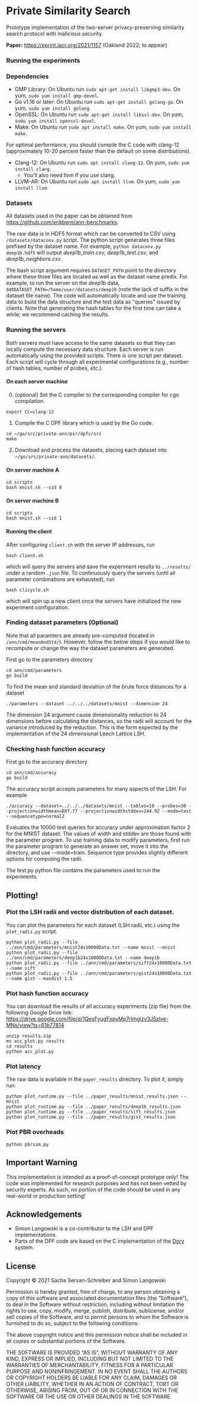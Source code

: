 # Private Similarity Search
Prototype implementation of the two-server privacy-preserving similarity search protocol with malicious security.

**Paper:** https://eprint.iacr.org/2021/1157 (Oakland 2022; to appear)

### Running the experiments

### Dependencies 
- GMP Library: On Ubuntu run ```sudo apt-get install libgmp3-dev```.  On yum, ```sudo yum install gmp-devel```.
- Go v1.16 or later: On Ubuntu run ```sudo apt-get install golang-go```.  On yum, ```sudo yum install golang```.
- OpenSSL: On Ubuntu run ```sudo apt-get install libssl-dev```.  On yum, ```sudo yum install openssl-devel```.
- Make: On Ubuntu run ```sudo apt install make```.  On yum, ```sudo yum install make```.

For optimal performance, you should compile the C code with clang-12 (approximately 10-20 percent faster than the default on some distributions).
- Clang-12: On Ubuntu run ```sudo apt install clang-12```.  On yum, ```sudo yum install clang```.
  - You'll also need llvm if you use clang. 
- LLVM-AR: On Ubuntu run ```sudo apt install llvm```. On yum, ```sudo yum install llvm```.

### Datasets 
All datasets used in the paper can be obtained from https://github.com/erikbern/ann-benchmarks.

The raw data is in HDF5 format which can be converted to CSV using ```/datasets/dataconv.py``` script. 
The python script generates three files prefixed by the dataset name. 
For example, ```python dataconv.py deep1b.hdf5``` will output *deep1b_train.csv*, *deep1b_test.csv*, and *deep1b_neighbors.csv*. 

The bash script argument requires ```DATASET_PATH``` point to the directory where these three files are located as well as the dataset name predix. 
For example, to run the server on the *deep1b* data, set```DATASET_PATH=/home/user/datasets/deep1b``` (note the lack of suffix in the dataset file name).
The code will automatically locate and use the training data to build the data structure and the test data as "queries" issued by clients. 
Note that generating the hash tables for the first time can take a while; we recommend caching the results. 

### Running the servers 
Both servers must have access to the same datasets so that they can locally compute the necessary data structure. 
Each server is run automatically using the provided scripts.
There is one script per dataset. 
Each script will cycle through all experimental configurations (e.g., number of hash tables, number of probes, etc.).

#### On each server machine
0. (optional) Set the C compiler to the corresponding compiler for cgo compilation.

```
export CC=clang-12
```

1. Compile the C DPF library which is used by the Go code. 
```
cd ~/go/src/private-ann/pir/dpfc/src
make
```

2. Download and process the datasets, placing each dataset into ```~/go/src/private-ann/datasets/```.


#### On server machine A
```
cd scripts
bash mnist.sh --sid 0 
```

#### On server machine B
```
cd scripts
bash mnist.sh --sid 1
```

#### Running the client 
After configuring ```client.sh``` with the server IP addresses, run
```
bash client.sh
```
which will query the servers and save the experiment results to ```../results/``` under a random ```.json``` file. 
To continuously query the servers (until all parameter combinations are exhausted), run 
```
bash clicycle.sh
```
which will spin up a new client once the servers have initialized the new experiment configuration.

### Finding dataset parameters (Optional)
Note that all paramters are already pre-computed (located in ```/ann/cmd/meanAndStd/```).
However, follow the below steps if you would like to recompute or change the way the dataset parameters are generated. 

First go to the parameters directory 
```
cd ann/cmd/parameters
go build
```
To find the mean and standard deviation of the brute force distances for a dataset
```
./parameters --dataset ../../../datasets/mnist --dimension 24
```
The dimension 24 argument cause dimensionality reduction to 24 dimensions before calculating the distances,
so the radii will account for the variance introduced by the reduction.
This is the form expected by the implementation of the 24 dimensional Leech Lattice LSH.

### Checking hash function accuracy

First go to the accuracy directory
```
cd ann/cmd/accuracy
go build
```
The accuracy script accepts parameters for many aspects of the LSH.  For example
```
./accuracy --dataset=../../../datasets/mnist --tables=10 --probes=30 --projectionwidthmean=887.77 --projectionwidthstddev=244.92 --mode=test --sequencetype=normal2
```
Evaluates the 10000 test queries for accuracy under approximation factor 2 for the MNIST dataset.
The values of width and stddev are those found with the parameter program.
To use training data to modify parameters, first run the parameter program to generate an answer set, move it into the directory, and use --mode=train.
Sequence type provides slightly different options for computing the radii.

The test.py python file contains the parameters used to run the experiments.



## Plotting! 
### Plot the LSH radii and vector distribution of each dataset. 
You can plot the parameters for each dataset (LSH radii, etc.) using the ```plot_radii.py``` script.
```
python plot_radii.py --file ../ann/cmd/parameters/mnist24x10000Data.txt --name mnist --mnist
python plot_radii.py --file ../ann/cmd/parameters/deep1b24x10000Data.txt --name deep1b
python plot_radii.py --file ../ann/cmd/parameters/sift24x10000Data.txt --name sift 
python plot_radii.py --file ../ann/cmd/parameters/gist24x10000Data.txt --name gist --maxdist 1.5
```

### Plot hash function accuracy
You can download the results of all accuracy experiments (zip file) from the following Google Drive link:
https://drive.google.com/file/d/1QesFyugFxpvMp7rImgizv3J5zlve-MNs/view?ts=61b77814

```
unzip results.zip
mv acc_plot.py results 
cd results 
python acc_plot.py
```

### Plot latency 
The raw data is available in the ```paper_results``` directory. To plot it, simply run:
```
python plot_runtime.py --file ../paper_results/mnist_results.json --mnist
python plot_runtime.py --file ../paper_results/deep1b_results.json
python plot_runtime.py --file ../paper_results/sift_results.json
python plot_runtime.py --file ../paper_results/gist_results.json
```

### Plot PBR overheads 
```
python pbrsim.py 
```


## Important Warning
This implementation is intended as a proof-of-concept prototype only! The code was implemented for research purposes and has not been vetted by security experts. As such, no portion of the code should be used in any real-world or production setting!


## Acknowledgements 
* Simon Langowski is a co-contributor to the LSH and DPF implementations. 
* Parts of the DPF code are based on the C implementation of the [Dory](https://github.com/ucbrise/dory/tree/master/src/c) system.


## License
Copyright © 2021 Sacha Servan-Schreiber and Simon Langowski 

Permission is hereby granted, free of charge, to any person obtaining a copy of this software and associated documentation files (the “Software”), to deal in the Software without restriction, including without limitation the rights to use, copy, modify, merge, publish, distribute, sublicense, and/or sell copies of the Software, and to permit persons to whom the Software is furnished to do so, subject to the following conditions:

The above copyright notice and this permission notice shall be included in all copies or substantial portions of the Software.

THE SOFTWARE IS PROVIDED “AS IS”, WITHOUT WARRANTY OF ANY KIND, EXPRESS OR IMPLIED, INCLUDING BUT NOT LIMITED TO THE WARRANTIES OF MERCHANTABILITY, FITNESS FOR A PARTICULAR PURPOSE AND NONINFRINGEMENT. IN NO EVENT SHALL THE AUTHORS OR COPYRIGHT HOLDERS BE LIABLE FOR ANY CLAIM, DAMAGES OR OTHER LIABILITY, WHETHER IN AN ACTION OF CONTRACT, TORT OR OTHERWISE, ARISING FROM, OUT OF OR IN CONNECTION WITH THE SOFTWARE OR THE USE OR OTHER DEALINGS IN THE SOFTWARE.
